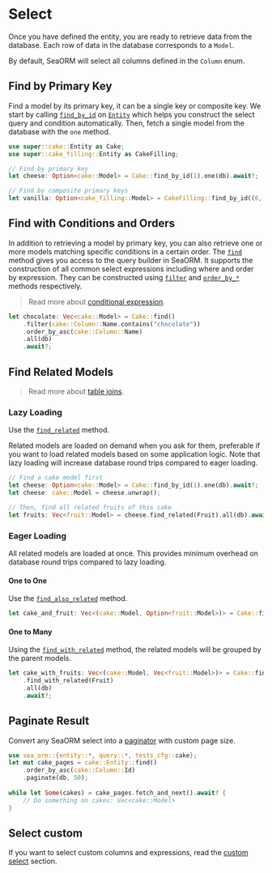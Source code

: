 # Select

Once you have defined the entity, you are ready to retrieve data from the database. Each row of data in the database corresponds to a `Model`.

By default, SeaORM will select all columns defined in the `Column` enum.

## Find by Primary Key

Find a model by its primary key, it can be a single key or composite key. We start by calling [`find_by_id`](https://docs.rs/sea-orm/0.*/sea_orm/entity/trait.EntityTrait.html#method.find_by_id) on [`Entity`](https://docs.rs/sea-orm/0.*/sea_orm/entity/trait.EntityTrait.html) which helps you construct the select query and condition automatically. Then, fetch a single model from the database with the `one` method.

```rust
use super::cake::Entity as Cake;
use super::cake_filling::Entity as CakeFilling;

// Find by primary key
let cheese: Option<cake::Model> = Cake::find_by_id(1).one(db).await?;

// Find by composite primary keys
let vanilla: Option<cake_filling::Model> = CakeFilling::find_by_id((6, 8)).one(db).await?;
```

## Find with Conditions and Orders

In addition to retrieving a model by primary key, you can also retrieve one or more models matching specific conditions in a certain order. The [`find`](https://docs.rs/sea-orm/0.*/sea_orm/entity/trait.EntityTrait.html#method.find) method gives you access to the query builder in SeaORM. It supports the construction of all common select expressions including where and order by expression. They can be constructed using [`filter`](https://docs.rs/sea-orm/0.*/sea_orm/entity/prelude/trait.QueryFilter.html#method.filter) and [`order_by_*`](https://docs.rs/sea-orm/0.*/sea_orm/query/trait.QueryOrder.html#method.order_by) methods respectively.

> Read more about [conditional expression](08-advanced-query/02-conditional-expression.md).

```rust
let chocolate: Vec<cake::Model> = Cake::find()
    .filter(cake::Column::Name.contains("chocolate"))
    .order_by_asc(cake::Column::Name)
    .all(db)
    .await?;
```

## Find Related Models

> Read more about [table joins](08-advanced-query/04-custom-joins.md).

### Lazy Loading

Use the [`find_related`](https://docs.rs/sea-orm/0.*/sea_orm/entity/prelude/trait.ModelTrait.html#method.find_related) method.

Related models are loaded on demand when you ask for them, preferable if you want to load related models based on some application logic. Note that lazy loading will increase database round trips compared to eager loading.

```rust
// Find a cake model first
let cheese: Option<cake::Model> = Cake::find_by_id(1).one(db).await?;
let cheese: cake::Model = cheese.unwrap();

// Then, find all related fruits of this cake
let fruits: Vec<fruit::Model> = cheese.find_related(Fruit).all(db).await?;
```

### Eager Loading

All related models are loaded at once. This provides minimum overhead on database round trips compared to lazy loading.

#### One to One

Use the [`find_also_related`](https://docs.rs/sea-orm/0.*/sea_orm/entity/prelude/struct.Select.html#method.find_also_related) method.

```rust
let cake_and_fruit: Vec<(cake::Model, Option<fruit::Model>)> = Cake::find().find_also_related(Fruit).all(db).await?;
```

#### One to Many

Using the [`find_with_related`](https://docs.rs/sea-orm/0.*/sea_orm/entity/prelude/struct.Select.html#method.find_with_related) method, the related models will be grouped by the parent models.

```rust
let cake_with_fruits: Vec<(cake::Model, Vec<fruit::Model>)> = Cake::find()
    .find_with_related(Fruit)
    .all(db)
    .await?;
```

## Paginate Result

Convert any SeaORM select into a [paginator](https://docs.rs/sea-orm/0.*/sea_orm/struct.Paginator.html) with custom page size.

```rust
use sea_orm::{entity::*, query::*, tests_cfg::cake};
let mut cake_pages = cake::Entity::find()
    .order_by_asc(cake::Column::Id)
    .paginate(db, 50);
 
while let Some(cakes) = cake_pages.fetch_and_next().await? {
    // Do something on cakes: Vec<cake::Model>
}
```

## Select custom

If you want to select custom columns and expressions, read the [custom select](08-advanced-query/01-custom-select.md) section.
